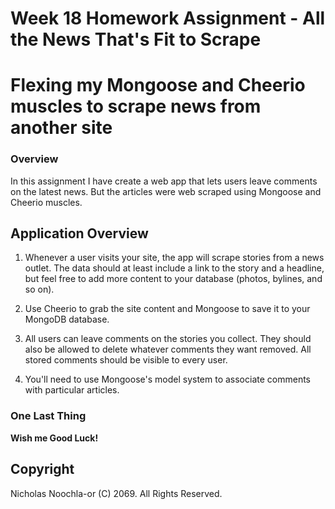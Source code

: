# Week 18 Homework Assignment - All the News That's Fit to Scrape
# Flexing my Mongoose and Cheerio muscles to scrape news from another site

### Overview

In this assignment I have create a web app that lets users leave comments on the latest news. But the articles were web scraped using Mongoose and Cheerio muscles.

## Application Overview

  1. Whenever a user visits your site, the app will scrape stories from a news outlet. The data should at least include a link to the story and a headline, but feel free to add more content to your database (photos, bylines, and so on).
  2. Use Cheerio to grab the site content and Mongoose to save it to your MongoDB database. 

  3. All users can leave comments on the stories you collect. They should also be allowed to delete whatever comments they want removed. All stored comments should be visible to every user.
  4. You'll need to use Mongoose's model system to associate comments with particular articles. 

### One Last Thing

**Wish me Good Luck!**

## Copyright

Nicholas Noochla-or (C) 2069. All Rights Reserved.
